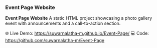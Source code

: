 ### Event Page Website
**Event Page Website**
A static HTML project showcasing a photo gallery event with announcements and a call-to-action section.

🌐 Live Demo: https://suwarnalatha-m.github.io/Event-Page/
💻 Code: https://github.com/suwarnalatha-m/Event-Page

